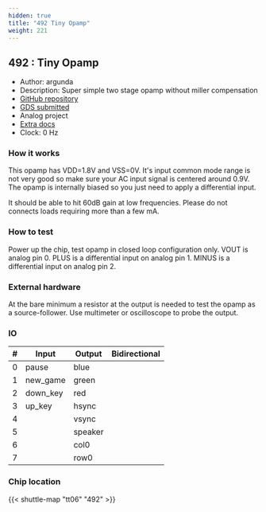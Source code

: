 ```yaml
---
hidden: true
title: "492 Tiny Opamp"
weight: 221
---
```


## 492 : Tiny Opamp

* Author: argunda
* Description: Super simple two stage opamp without miller compensation
* [GitHub repository](https://github.com/argunda/tt06-tiny-opamp)
* [GDS submitted](https://github.com/argunda/tt06-tiny-opamp/actions/runs/8758173841)
* Analog project
* [Extra docs](None)
* Clock: 0 Hz

<!---

This file is used to generate your project datasheet. Please fill in the information below and delete any unused
sections.

You can also include images in this folder and reference them in the markdown. Each image must be less than
512 kb in size, and the combined size of all images must be less than 1 MB.
-->


### How it works

This opamp has VDD=1.8V and VSS=0V. It's input common mode range is not very good so make sure your AC input signal is centered around 0.9V. The opamp is internally biased so you just need to apply a differential input.

It should be able to hit 60dB gain at low frequencies. Please do not connects loads requiring more than a few mA.

### How to test

Power up the chip, test opamp in closed loop configuration only.
VOUT is analog pin 0.
PLUS is a differential input on analog pin 1.
MINUS is a differential input on analog pin 2.

### External hardware

At the bare minimum a resistor at the output is needed to test the opamp as a source-follower. Use multimeter or oscilloscope to probe the output.


### IO

| # | Input          | Output         | Bidirectional   |
| - | -------------- | -------------- | --------------- |
| 0 | pause | blue |  |
| 1 | new_game | green |  |
| 2 | down_key | red |  |
| 3 | up_key | hsync |  |
| 4 |  | vsync |  |
| 5 |  | speaker |  |
| 6 |  | col0 |  |
| 7 |  | row0 |  |

### Chip location

{{< shuttle-map "tt06" "492" >}}
